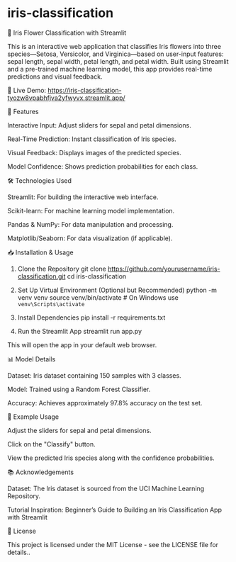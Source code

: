 # iris-classification
🌸 Iris Flower Classification with Streamlit

This is an interactive web application that classifies Iris flowers into three species—Setosa, Versicolor, and Virginica—based on user-input features: sepal length, sepal width, petal length, and petal width. Built using Streamlit and a pre-trained machine learning model, this app provides real-time predictions and visual feedback.

🔗 Live Demo: https://iris-classification-tyozw8vpabhfjva2yfwyvx.streamlit.app/

📌 Features

Interactive Input: Adjust sliders for sepal and petal dimensions.

Real-Time Prediction: Instant classification of Iris species.

Visual Feedback: Displays images of the predicted species.

Model Confidence: Shows prediction probabilities for each class.

🛠️ Technologies Used

Streamlit: For building the interactive web interface.

Scikit-learn: For machine learning model implementation.

Pandas & NumPy: For data manipulation and processing.

Matplotlib/Seaborn: For data visualization (if applicable).

📥 Installation & Usage
1. Clone the Repository
git clone https://github.com/yourusername/iris-classification.git
cd iris-classification

2. Set Up Virtual Environment (Optional but Recommended)
python -m venv venv
source venv/bin/activate  # On Windows use `venv\Scripts\activate`

3. Install Dependencies
pip install -r requirements.txt

4. Run the Streamlit App
streamlit run app.py


This will open the app in your default web browser.

📊 Model Details

Dataset: Iris dataset containing 150 samples with 3 classes.

Model: Trained using a Random Forest Classifier.

Accuracy: Achieves approximately 97.8% accuracy on the test set.

🧪 Example Usage

Adjust the sliders for sepal and petal dimensions.

Click on the "Classify" button.

View the predicted Iris species along with the confidence probabilities.

📚 Acknowledgements

Dataset: The Iris dataset is sourced from the UCI Machine Learning Repository.

Tutorial Inspiration: Beginner’s Guide to Building an Iris Classification App with Streamlit

📄 License

This project is licensed under the MIT License - see the LICENSE
 file for details..
